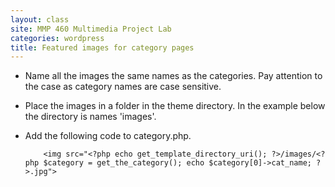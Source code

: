 ```yaml
---
layout: class
site: MMP 460 Multimedia Project Lab
categories: wordpress
title: Featured images for category pages
---
```


- Name all the images the same names as the categories. Pay attention to the case as category names are case sensitive.
- Place the images in a folder in the theme directory. In the example below the directory is names 'images'.
- Add the following code to category.php. 

          <img src="<?php echo get_template_directory_uri(); ?>/images/<?php $category = get_the_category(); echo $category[0]->cat_name; ?>.jpg"> 
